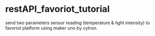 # restAPI_favoriot_tutorial
send two parameters sensor reading (temperature &amp; light intensity) to favoriot platform using maker uno by cytron.
